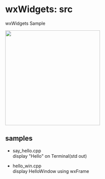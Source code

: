 wxWidgets: src
===============

wxWidgets Sample <br/>

<image src="https://raw.githubusercontent.com/ohwada/MAC_cpp_Samples/master/wxWidgets/screenshot/hello_win.png" width="300" /> <br/>

## samples
- say_hello.cpp <br/>
display "Hello" on Terminal(std out) <br/>

- hello_win.cpp <br/>
display HelloWindow using wxFrame <br/>

